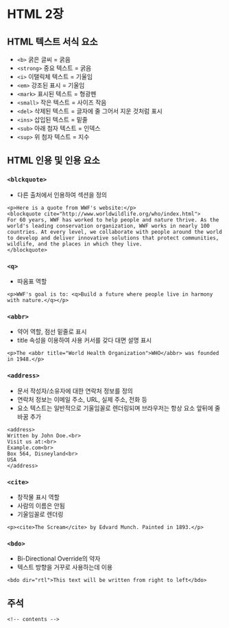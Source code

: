 # HTML 2장
## HTML 텍스트 서식 요소
- `<b>` 굵은 글씨 = 굵음
- `<strong>` 중요 텍스트 = 굵음
- `<i>` 이탤릭체 텍스트 = 기울임
- `<em>` 강조된 표시 = 기울임
- `<mark>` 표시된 텍스트 = 형광펜
- `<small>` 작은 텍스트 = 사이즈 작음
- `<del>` 삭제된 텍스트 = 글자에 줄 그어서 지운 것처럼 표시
- `<ins>` 삽입된 텍스트 = 밑줄
- `<sub>` 아래 첨자 텍스트 = 인덱스
- `<sup>` 위 첨자 텍스트 = 지수

## HTML 인용 및 인용 요소
### `<blckquote>`
- 다른 출처에서 인용하여 섹션을 정의
```
<p>Here is a quote from WWF's website:</p>
<blockquote cite="http://www.worldwildlife.org/who/index.html">
For 60 years, WWF has worked to help people and nature thrive. As the world's leading conservation organization, WWF works in nearly 100 countries. At every level, we collaborate with people around the world to develop and deliver innovative solutions that protect communities, wildlife, and the places in which they live.
</blockquote>
```

### `<q>`
- 따옴표 역할
```
<p>WWF's goal is to: <q>Build a future where people live in harmony with nature.</q></p>
```

### `<abbr>`
- 약어 역할, 점선 밑줄로 표시
- title 속성을 이용하여 사용 커서를 갖다 대면 설명 표시
```
<p>The <abbr title="World Health Organization">WHO</abbr> was founded in 1948.</p>
```

### `<address>`
- 문서 작성자/소유자에 대한 연락처 정보를 정의
- 연락처 정보는 이메일 주소, URL, 실제 주소, 전화 등
- 요소 텍스트는 일반적으로 기울임꼴로 렌더링되며 브라우저는 항상 요소 앞뒤에 줄 바꿈 추가
```
<address>
Written by John Doe.<br>
Visit us at:<br>
Example.com<br>
Box 564, Disneyland<br>
USA
</address>
```

### `<cite>`
- 창작물 표시 역할
- 사람의 이름은 안됨
- 기울임꼴로 렌더링
```
<p><cite>The Scream</cite> by Edvard Munch. Painted in 1893.</p>
```

### `<bdo>`
- Bi-Directional Override의 약자
- 텍스트 방향을 거꾸로 사용하는데 이용
```
<bdo dir="rtl">This text will be written from right to left</bdo>
```

## 주석
`<!-- contents -->`
